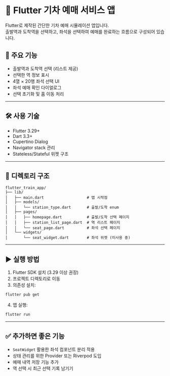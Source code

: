 # 🚆 Flutter 기차 예매 서비스 앱

Flutter로 제작된 간단한 기차 예매 시뮬레이션 앱입니다.  
출발역과 도착역을 선택하고, 좌석을 선택하여 예매를 완료하는 흐름으로 구성되어 있습니다.

## 🧩 주요 기능

- 출발역과 도착역 선택 (리스트 제공)
- 선택한 역 정보 표시
- 4열 × 20행 좌석 선택 UI
- 좌석 예매 확인 다이얼로그
- 선택 초기화 및 홈 이동 처리

---

## 🛠️ 사용 기술

- Flutter 3.29+
- Dart 3.3+
- Cupertino Dialog
- Navigator stack 관리
- Stateless/Stateful 위젯 구조

---

## 📁 디렉토리 구조

```
flutter_train_app/
├── lib/
│   ├── main.dart                   # 앱 시작점
│   ├── models/
│   │   └── station_type.dart       # 출발/도착 enum
│   ├── pages/
│   │   ├── homepage.dart           # 출발/도착 선택 페이지
│   │   ├── station_list_page.dart  # 역 리스트 페이지
│   │   └── seat_page.dart          # 좌석 선택 페이지
│   └── widgets/
│       └── seat_widget.dart        # 좌석 위젯 (미사용 중)
```

---

## ▶️ 실행 방법

1. Flutter SDK 설치 (3.29 이상 권장)
2. 프로젝트 디렉토리로 이동
3. 의존성 설치:

```bash
flutter pub get
```

4. 앱 실행:

```bash
flutter run
```

---

## ✅ 추가하면 좋은 기능

- `SeatWidget` 활용한 좌석 컴포넌트 분리 적용
- 상태 관리를 위한 Provider 또는 Riverpod 도입
- 예매 내역 저장 기능 추가
- 역 선택 시 최근 선택 기록 남기기


